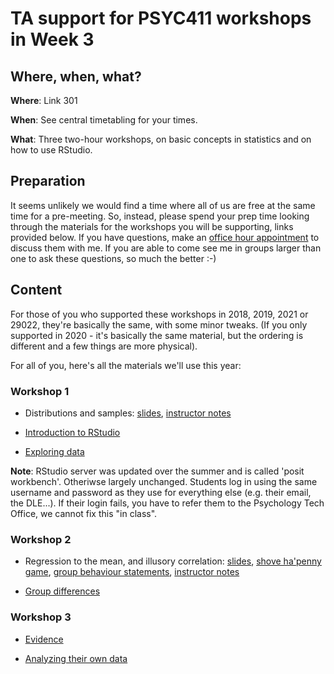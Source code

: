 # TA support for PSYC411 workshops in Week 3

## Where, when, what?

**Where**: Link 301 

**When**: See central timetabling for your times.

**What**: Three two-hour workshops, on basic concepts in statistics and on how
to use RStudio. 

## Preparation

It seems unlikely we would find a time where all of us are free at the same
time for a pre-meeting. So, instead, please spend your prep time looking
through the materials for the workshops you will be supporting, links provided
below. If you have questions, make an [office hour appointment](https://calendly.com/andy-wills/15-min-office-hour-appointment) to discuss them with me. If you are
able to come see me in groups larger than one to ask these questions, so much
the better :-)

## Content

For those of you who supported these workshops in 2018, 2019, 2021 or 29022, they're basically the same, with some minor tweaks. (If you only supported in 2020 - it's basically the same material, but the ordering is different and a few things are more physical).

For all of you, here's all the materials we'll use this year:

### Workshop 1

- Distributions and samples:
       [slides](distributions-samples.pdf),
       [instructor notes](distributions-samples.html)

- [Introduction to RStudio](https://ajwills72.github.io/rminr/intro-rstudio.html)

- [Exploring data](https://ajwills72.github.io/rminr/exploring-incomes.html)

**Note**: RStudio server was updated over the summer and is called 'posit workbench'. Otheriwse largely unchanged. Students log in using the same username and password as they use for everything else (e.g. their email, the DLE...). If their login fails, you have to refer them to the Psychology Tech Office, we cannot fix this "in class". 

### Workshop 2

- Regression to the mean, and illusory correlation:
       [slides](regress-corr.pdf), 
       [shove ha'penny game](http://www.psy.plymouth.ac.uk/labplus/lp411ShoveHapenny/default.html), 
       [group behaviour statements](irr-corr.html), 
       [instructor notes](regress-corr.html)

- [Group differences](https://ajwills72.github.io/rminr/group-differences.html)

### Workshop 3

- [Evidence](https://ajwills72.github.io/rminr/evidence.html)

- [Analyzing their own data](https://ajwills72.github.io/rminr/using-projects.html)


